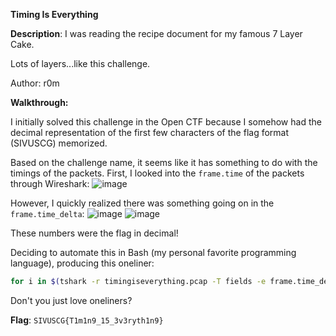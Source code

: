 **Timing Is Everything**

**Description**:
I was reading the recipe document for my famous 7 Layer Cake.

Lots of layers...like this challenge.

Author: r0m

**Walkthrough:**

I initially solved this challenge in the Open CTF because I somehow had the decimal representation of the first few characters of the flag format (SIVUSCG) memorized.

Based on the challenge name, it seems like it has something to do with the timings of the packets. First, I looked into the `frame.time` of the packets through Wireshark:
![image](https://github.com/user-attachments/assets/61d92f4d-d7d2-41e6-b07e-98b797e05624)

However, I quickly realized there was something going on in the `frame.time_delta`:
![image](https://github.com/user-attachments/assets/ee9eb751-c6d4-4384-b548-74dc11325ca5)
![image](https://github.com/user-attachments/assets/eb0a0411-fa3d-4ab3-84da-45fd2fa978b5)

These numbers were the flag in decimal!

Deciding to automate this in Bash (my personal favorite programming language), producing this oneliner:
```bash
for i in $(tshark -r timingiseverything.pcap -T fields -e frame.time_delta | cut -d "." -f 2 |awk '{ sub(/000000$/, "", $0); print }');do printf "\\$(printf '%03o' "$i")";done
```
Don't you just love oneliners?

**Flag**: `SIVUSCG{T1m1n9_15_3v3ryth1n9}`
